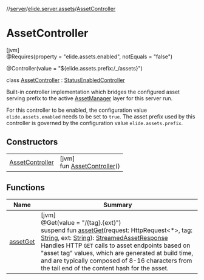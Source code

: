 //[server](../../../index.md)/[elide.server.assets](../index.md)/[AssetController](index.md)

# AssetController

[jvm]\
@Requires(property = &quot;elide.assets.enabled&quot;, notEquals = &quot;false&quot;)

@Controller(value = &quot;${elide.assets.prefix:/_/assets}&quot;)

class [AssetController](index.md) : [StatusEnabledController](../../elide.server.controller/-status-enabled-controller/index.md)

Built-in controller implementation which bridges the configured asset serving prefix to the active [AssetManager](../-asset-manager/index.md) layer for this server run.

For this controller to be enabled, the configuration value `elide.assets.enabled` needs to be set to `true`. The asset prefix used by this controller is governed by the configuration value `elide.assets.prefix`.

## Constructors

| | |
|---|---|
| [AssetController](-asset-controller.md) | [jvm]<br>fun [AssetController](-asset-controller.md)() |

## Functions

| Name | Summary |
|---|---|
| [assetGet](asset-get.md) | [jvm]<br>@Get(value = &quot;/{tag}.{ext}&quot;)<br>suspend fun [assetGet](asset-get.md)(request: HttpRequest&lt;*&gt;, tag: [String](https://kotlinlang.org/api/latest/jvm/stdlib/kotlin/-string/index.html), ext: [String](https://kotlinlang.org/api/latest/jvm/stdlib/kotlin/-string/index.html)): [StreamedAssetResponse](../../elide.server/index.md#-491452832%2FClasslikes%2F-1343588467)<br>Handles HTTP `GET` calls to asset endpoints based on &quot;asset tag&quot; values, which are generated at build time, and are typically composed of  8-16 characters from the tail end of the content hash for the asset. |
